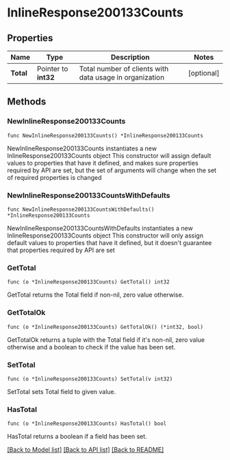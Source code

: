 # InlineResponse200133Counts

## Properties

Name | Type | Description | Notes
------------ | ------------- | ------------- | -------------
**Total** | Pointer to **int32** | Total number of clients with data usage in organization | [optional] 

## Methods

### NewInlineResponse200133Counts

`func NewInlineResponse200133Counts() *InlineResponse200133Counts`

NewInlineResponse200133Counts instantiates a new InlineResponse200133Counts object
This constructor will assign default values to properties that have it defined,
and makes sure properties required by API are set, but the set of arguments
will change when the set of required properties is changed

### NewInlineResponse200133CountsWithDefaults

`func NewInlineResponse200133CountsWithDefaults() *InlineResponse200133Counts`

NewInlineResponse200133CountsWithDefaults instantiates a new InlineResponse200133Counts object
This constructor will only assign default values to properties that have it defined,
but it doesn't guarantee that properties required by API are set

### GetTotal

`func (o *InlineResponse200133Counts) GetTotal() int32`

GetTotal returns the Total field if non-nil, zero value otherwise.

### GetTotalOk

`func (o *InlineResponse200133Counts) GetTotalOk() (*int32, bool)`

GetTotalOk returns a tuple with the Total field if it's non-nil, zero value otherwise
and a boolean to check if the value has been set.

### SetTotal

`func (o *InlineResponse200133Counts) SetTotal(v int32)`

SetTotal sets Total field to given value.

### HasTotal

`func (o *InlineResponse200133Counts) HasTotal() bool`

HasTotal returns a boolean if a field has been set.


[[Back to Model list]](../README.md#documentation-for-models) [[Back to API list]](../README.md#documentation-for-api-endpoints) [[Back to README]](../README.md)



